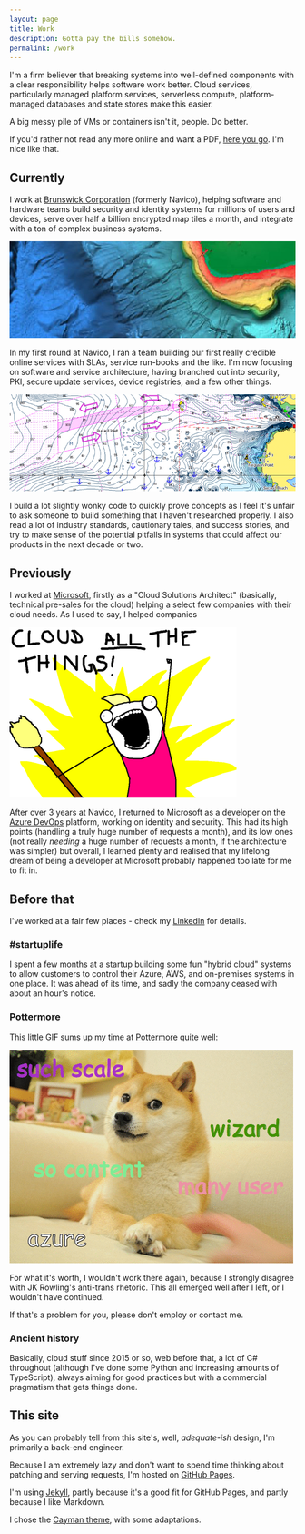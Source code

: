```yaml
---
layout: page
title: Work
description: Gotta pay the bills somehow.
permalink: /work
---
```


I'm a firm believer that breaking systems into well-defined components with a clear responsibility helps software work better. Cloud services, particularly managed platform services, serverless compute, platform-managed databases and state stores make this easier.

A big messy pile of VMs or containers isn't it, people. Do better.

If you'd rather not read any more online and want a PDF, [here you go](/CV.pdf). I'm nice like that.

## Currently

I work at [Brunswick Corporation](https://www.brunswick.com/) (formerly Navico), helping software and hardware teams build security and identity systems for millions of users and devices, serve over half a billion encrypted map tiles a month, and integrate with a ton of complex business systems.

![Shaded Relief maps](/images/work/shaded-relief.jpg "Example of shaded relief maps")

In my first round at Navico, I ran a team building our first really credible online services with SLAs, service run-books and the like. I'm now focusing on software and service architecture, having branched out into security, PKI, secure update services, device registries, and a few other things.

![Vector maps example](/images/work/vector-maps.jpg "Example of vector maps")

I build a lot slightly wonky code to quickly prove concepts as I feel it's unfair to ask someone to build something that I haven't researched properly. I also read a lot of industry standards, cautionary tales, and success stories, and try to make sense of the potential pitfalls in systems that could affect our products in the next decade or two.

## Previously

I worked at [Microsoft](https://www.microsoft.com), firstly as a "Cloud Solutions Architect" (basically, technical pre-sales for the cloud) helping a select few companies with their cloud needs. As I used to say, I helped companies

![Cloud all the things](/images/work/cloud-all-the-things.png "Cloud all the things!")

After over 3 years at Navico, I returned to Microsoft as a developer on the [Azure DevOps](https://dev.azure.com) platform, working on identity and security. This had its high points (handling a truly huge number of requests a month), and its low ones (not really *needing* a huge number of requests a month, if the architecture was simpler) but overall, I learned plenty and realised that my lifelong dream of being a developer at Microsoft probably happened too late for me to fit in.

## Before that

I've worked at a fair few places - check my [LinkedIn](https://www.linkedin.com/in/simonrolfmore) for details.

### #startuplife

I spent a few months at a startup building some fun "hybrid cloud" systems to allow customers to control their Azure, AWS, and on-premises systems in one place. It was ahead of its time, and sadly the company ceased with about an hour's notice.

### Pottermore

This little GIF sums up my time at [Pottermore](https://www.pottermore.com) quite well:

!["Doge meme GIF showing words related to my job at Pottermore"](/images/work/pottermore.gif "many wow, so 2013")

For what it's worth, I wouldn't work there again, because I strongly disagree with JK Rowling's anti-trans rhetoric. This all emerged well after I left, or I wouldn't have continued.

If that's a problem for you, please don't employ or contact me.

### Ancient history

Basically, cloud stuff since 2015 or so, web before that, a lot of C# throughout (although I've done some Python and increasing amounts of TypeScript), always aiming for good practices but with a commercial pragmatism that gets things done.

## This site

As you can probably tell from this site's, well, *adequate-ish* design, I'm primarily a back-end engineer.

Because I am extremely lazy and don't want to spend time thinking about patching and serving requests, I'm hosted on [GitHub Pages](https://pages.github.com).

I'm using [Jekyll](http://www.jekyllrb.com), partly because it's a good fit for GitHub Pages, and partly because I like Markdown.

I chose the [Cayman theme](https://pages-themes.github.io/cayman/), with some adaptations.
